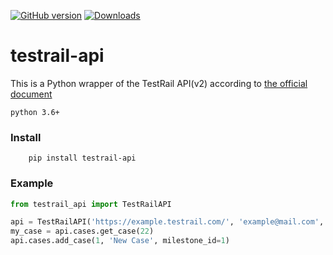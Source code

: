 [![GitHub version](https://badge.fury.io/gh/tolstislon%2Ftestrail-api.svg)](https://badge.fury.io/gh/tolstislon%2Ftestrail-api)
[![Downloads](https://pepy.tech/badge/testrail-api)](https://pepy.tech/project/testrail-api)

# testrail-api


This is a Python wrapper of the TestRail API(v2) according to [the official document](http://docs.gurock.com/testrail-api2/start)

`python 3.6+`

### Install

```
    pip install testrail-api
```

### Example

```python
from testrail_api import TestRailAPI

api = TestRailAPI('https://example.testrail.com/', 'example@mail.com', 'password')
my_case = api.cases.get_case(22)
api.cases.add_case(1, 'New Case', milestone_id=1)
```
